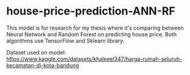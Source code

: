# house-price-prediction-ANN-RF

This model is for research for my thesis where it's comparing between Neural Network and Random Forest on predicting house price. Both algorithms use TensorFlow and Sklearn library.

Dataset used on model:
https://www.kaggle.com/datasets/khaleeel347/harga-rumah-seluruh-kecamatan-di-kota-bandung
